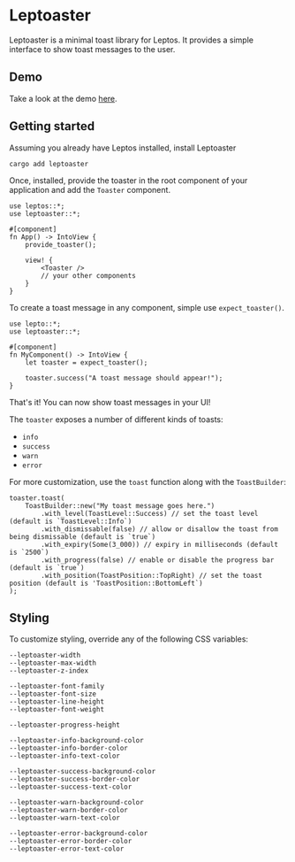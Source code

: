 # Leptoaster

Leptoaster is a minimal toast library for Leptos. It provides a simple interface to show toast messages to the user.

## Demo

Take a look at the demo [here](https://kiashakiba.github.io/leptoaster-demo).

## Getting started

Assuming you already have Leptos installed, install Leptoaster
```
cargo add leptoaster
```

Once, installed, provide the toaster in the root component of your application and add the `Toaster` component.
```
use leptos::*;
use leptoaster::*;

#[component]
fn App() -> IntoView {
    provide_toaster();

    view! {
        <Toaster />
        // your other components
    }
}
```

To create a toast message in any component, simple use `expect_toaster()`.
```
use lepto::*;
use leptoaster::*;

#[component]
fn MyComponent() -> IntoView {
    let toaster = expect_toaster();

    toaster.success("A toast message should appear!");
}
```

That's it! You can now show toast messages in your UI!

The `toaster` exposes a number of different kinds of toasts:
* `info`
* `success`
* `warn`
* `error`

For more customization, use the `toast` function along with the `ToastBuilder`:
```
toaster.toast(
    ToastBuilder::new("My toast message goes here.")
        .with_level(ToastLevel::Success) // set the toast level (default is `ToastLevel::Info`)
        .with_dismissable(false) // allow or disallow the toast from being dismissable (default is `true`)
        .with_expiry(Some(3_000)) // expiry in milliseconds (default is `2500`)
        .with_progress(false) // enable or disable the progress bar (default is `true`)
        .with_position(ToastPosition::TopRight) // set the toast position (default is 'ToastPosition::BottomLeft`)
);
```

## Styling

To customize styling, override any of the following CSS variables:

```
--leptoaster-width
--leptoaster-max-width
--leptoaster-z-index

--leptoaster-font-family
--leptoaster-font-size
--leptoaster-line-height
--leptoaster-font-weight

--leptoaster-progress-height

--leptoaster-info-background-color
--leptoaster-info-border-color
--leptoaster-info-text-color

--leptoaster-success-background-color
--leptoaster-success-border-color
--leptoaster-success-text-color

--leptoaster-warn-background-color
--leptoaster-warn-border-color
--leptoaster-warn-text-color

--leptoaster-error-background-color
--leptoaster-error-border-color
--leptoaster-error-text-color
```
